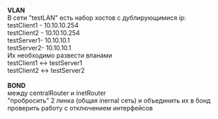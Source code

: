 <b>VLAN</b><br>
В сети "testLAN" есть набор хостов с дублирующимися ip:<br>
testClient1 - 10.10.10.254<br>
testClient2 - 10.10.10.254<br>
testServer1- 10.10.10.1<br>
testServer2- 10.10.10.1<br>
Их необходимо развести вланами<br>
testClient1 <-> testServer1<br>
testClient2 <-> testServer2<br><br>
<b>BOND</b><br>
между centralRouter и inetRouter<br>
"пробросить" 2 линка (общая inernal сеть) и объединить их в бонд<br>
проверить работу c отключением интерфейсов<br>
